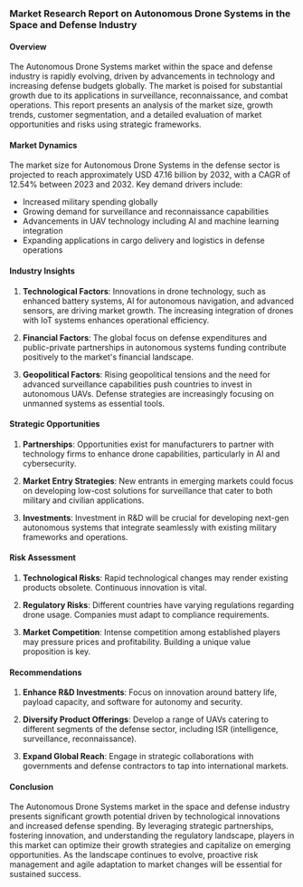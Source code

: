 ### Market Research Report on Autonomous Drone Systems in the Space and Defense Industry

#### Overview
The Autonomous Drone Systems market within the space and defense industry is rapidly evolving, driven by advancements in technology and increasing defense budgets globally. The market is poised for substantial growth due to its applications in surveillance, reconnaissance, and combat operations. This report presents an analysis of the market size, growth trends, customer segmentation, and a detailed evaluation of market opportunities and risks using strategic frameworks.

#### Market Dynamics
The market size for Autonomous Drone Systems in the defense sector is projected to reach approximately USD 47.16 billion by 2032, with a CAGR of 12.54% between 2023 and 2032. Key demand drivers include:
- Increased military spending globally
- Growing demand for surveillance and reconnaissance capabilities
- Advancements in UAV technology including AI and machine learning integration
- Expanding applications in cargo delivery and logistics in defense operations

#### Industry Insights
1. **Technological Factors**: Innovations in drone technology, such as enhanced battery systems, AI for autonomous navigation, and advanced sensors, are driving market growth. The increasing integration of drones with IoT systems enhances operational efficiency.
   
2. **Financial Factors**: The global focus on defense expenditures and public-private partnerships in autonomous systems funding contribute positively to the market's financial landscape.
   
3. **Geopolitical Factors**: Rising geopolitical tensions and the need for advanced surveillance capabilities push countries to invest in autonomous UAVs. Defense strategies are increasingly focusing on unmanned systems as essential tools.

#### Strategic Opportunities
1. **Partnerships**: Opportunities exist for manufacturers to partner with technology firms to enhance drone capabilities, particularly in AI and cybersecurity.
   
2. **Market Entry Strategies**: New entrants in emerging markets could focus on developing low-cost solutions for surveillance that cater to both military and civilian applications.

3. **Investments**: Investment in R&D will be crucial for developing next-gen autonomous systems that integrate seamlessly with existing military frameworks and operations.

#### Risk Assessment
1. **Technological Risks**: Rapid technological changes may render existing products obsolete. Continuous innovation is vital.
   
2. **Regulatory Risks**: Different countries have varying regulations regarding drone usage. Companies must adapt to compliance requirements.
   
3. **Market Competition**: Intense competition among established players may pressure prices and profitability. Building a unique value proposition is key.

#### Recommendations
1. **Enhance R&D Investments**: Focus on innovation around battery life, payload capacity, and software for autonomy and security.
   
2. **Diversify Product Offerings**: Develop a range of UAVs catering to different segments of the defense sector, including ISR (intelligence, surveillance, reconnaissance).
   
3. **Expand Global Reach**: Engage in strategic collaborations with governments and defense contractors to tap into international markets.

#### Conclusion
The Autonomous Drone Systems market in the space and defense industry presents significant growth potential driven by technological innovations and increased defense spending. By leveraging strategic partnerships, fostering innovation, and understanding the regulatory landscape, players in this market can optimize their growth strategies and capitalize on emerging opportunities. As the landscape continues to evolve, proactive risk management and agile adaptation to market changes will be essential for sustained success.